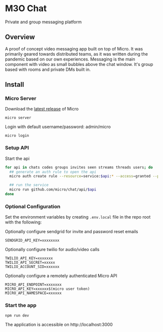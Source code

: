 # M3O Chat

Private and group messaging platform

## Overview

A proof of concept video messaging app built on top of Micro. It was primarily geared towards distributed teams,
as it was written during the pandemic based on our own experiences. Messaging is the main component with video as small bubbles above
the chat window. It's group based with rooms and private DMs built in.

## Install

### Micro Server

Download the [latest release](https://github.com/micro/micro/releases/latest) of Micro

```
micro server
```

Login with default username/password: admin/micro

```
micro login
```

### Setup API

Start the api

```bash
for api in chats codes groups invites seen streams threads users; do
  ## generate an auth rule to open the api
  micro auth create rule --resource=service:$api:* --access=granted --priority=1 $api

  ## run the service
  micro run github.com/micro/chat/api/$api
done
```

### Optional Configuration

Set the environment variables by creating `.env.local` file in the repo root with the following:

Optionally configure sendgrid for invite and password reset emails

```
SENDGRID_API_KEY=xxxxxxxx
```

Optionally configure twilio for audio/video calls

```
TWILIO_API_KEY=xxxxxxx
TWILIO_API_SECRET=xxxxx
TWILIO_ACCOUNT_SID=xxxxxx
```

Optionally configure a remotely authenticated Micro API

```
MICRO_API_ENDPOINT=xxxxxxx
MICRO_API_KEY=xxxxxx$(micro user token)
MICRO_API_NAMESPACE=xxxxxx
```

### Start the app

```
npm run dev
```

The application is accessible on http://localhost:3000

